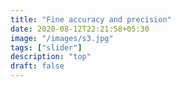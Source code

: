 ```yaml
---
title: "Fine accuracy and precision"
date: 2020-08-12T22:21:58+05:30
image: "/images/s3.jpg"
tags: ["slider"]
description: "top"
draft: false
---
```


